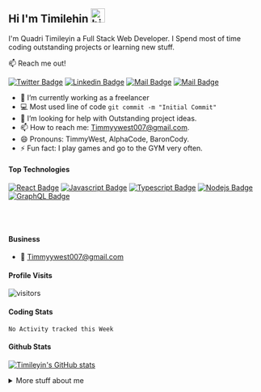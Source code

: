 ## Hi I'm Timilehin <img src="https://user-images.githubusercontent.com/1303154/88677602-1635ba80-d120-11ea-84d8-d263ba5fc3c0.gif" width="28px" alt="hi">

I'm Quadri Timileyin a Full Stack Web Developer. I Spend most of time coding outstanding projects or learning new stuff.

:mailbox: Reach me out!

[![Twitter Badge](https://img.shields.io/badge/-@Timmy__west-1ca0f1?style=flat&labelColor=1ca0f1&logo=twitter&logoColor=white&link=https://twitter.com/Timmy__west)](https://twitter.com/Ipenywis)  [![Linkedin Badge](https://img.shields.io/badge/-Timmywest-0e76a8?style=flat&labelColor=0e76a8&logo=linkedin&logoColor=white)](https://www.linkedin.com/in/Timmywest/) [![Mail Badge](https://img.shields.io/badge/-@Timmywest-e84393?style=flat&labelColor=e84393&logo=instagram&logoColor=white)](https://instagram.com/QuadriTimileyin) [![Mail Badge](https://img.shields.io/badge/-Timmyywest-c0392b?style=flat&labelColor=c0392b&logo=gmail&logoColor=white)](mailto:timmyywest007@gmail.com)

<!-- TODO: Add last video link -->

- 🔭 I’m currently working as a freelancer
- :computer: Most used line of code `git commit -m "Initial Commit"`
- 🤔 I’m looking for help with Outstanding project ideas.
- 📫 How to reach me: Timmyywest007@gmail.com.
- 😄 Pronouns: TimmyWest, AlphaCode, BaronCody.
- ⚡ Fun fact: I play games and go to the GYM very often.

#### Top Technologies

<!-- TODO: Make technologies links takes you to repositories -->

[![React Badge](https://img.shields.io/badge/-React-61DBFB?style=for-the-badge&labelColor=black&logo=react&logoColor=61DBFB)](#) [![Javascript Badge](https://img.shields.io/badge/-Javascript-F0DB4F?style=for-the-badge&labelColor=black&logo=javascript&logoColor=F0DB4F)](#) [![Typescript Badge](https://img.shields.io/badge/-Typescript-007acc?style=for-the-badge&labelColor=black&logo=typescript&logoColor=007acc)](#) [![Nodejs Badge](https://img.shields.io/badge/-Nodejs-3C873A?style=for-the-badge&labelColor=black&logo=node.js&logoColor=3C873A)](#) [![GraphQL Badge](https://img.shields.io/badge/-GraphQl-e535ab?style=for-the-badge&labelColor=black&logo=node.js&logoColor=e535ab)](#)


<br />
<br />

#### Business
- :email: Timmyywest007@gmail.com


#### Profile Visits 

  ![visitors](https://visitor-badge.glitch.me/badge?page_id=QuadriTimileyin.QuadriTimileyin)



#### Coding Stats
<!--START_SECTION:waka-->
```text
No Activity tracked this Week
```
<!--END_SECTION:waka-->

#### Github Stats

[![Timileyin's GitHub stats](https://github-readme-stats.vercel.app/api?username=QuadriTimileyin&hide=contribs,prs&theme=tokyonight)](https://github.com/anuraghazra/github-readme-stats)
<details>
<summary>
  More stuff about me
</summary>

<br >
  
I love sharing knowledge and working together with other developers.

</details>


